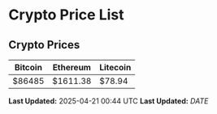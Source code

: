 # Crypto Price List

## Crypto Prices
| Bitcoin | Ethereum | Litecoin |
| ------- | -------- | -------- |
| $86485 | $1611.38 | $78.94 |
**Last Updated:** 2025-04-21 00:44 UTC
**Last Updated:** $DATE$
